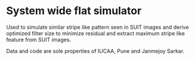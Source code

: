 # System wide flat simulator

Used to simulate similar stripe like pattern seen in SUIT images and
derive optimized filter size to minimize residual and extract maximum
stripe like feature from SUIT images.

Data and code are sole properties of IUCAA, Pune and Janmejoy Sarkar.



